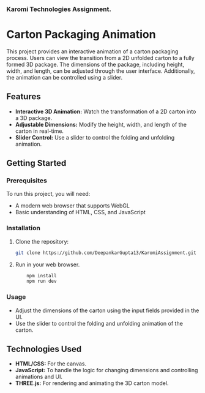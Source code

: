 ### Karomi Technologies Assignment.
# Carton Packaging Animation

This project provides an interactive animation of a carton packaging process. Users can view the transition from a 2D unfolded carton to a fully formed 3D package. The dimensions of the package, including height, width, and length, can be adjusted through the user interface. Additionally, the animation can be controlled using a slider.

## Features

- **Interactive 3D Animation:** Watch the transformation of a 2D carton into a 3D package.
- **Adjustable Dimensions:** Modify the height, width, and length of the carton in real-time.
- **Slider Control:** Use a slider to control the folding and unfolding animation.

## Getting Started

### Prerequisites

To run this project, you will need:

- A modern web browser that supports WebGL
- Basic understanding of HTML, CSS, and JavaScript

### Installation

1. Clone the repository:
    ```bash
    git clone https://github.com/DeepankarGupta13/KaromiAssignment.git
    ```

3. Run in your web browser.
    ```bash
        npm install
        npm run dev
    ```

### Usage

- Adjust the dimensions of the carton using the input fields provided in the UI.
- Use the slider to control the folding and unfolding animation of the carton.

## Technologies Used

- **HTML/CSS:** For the canvas.
- **JavaScript:** To handle the logic for changing dimensions and controlling animations and UI.
- **THREE.js:** For rendering and animating the 3D carton model.
